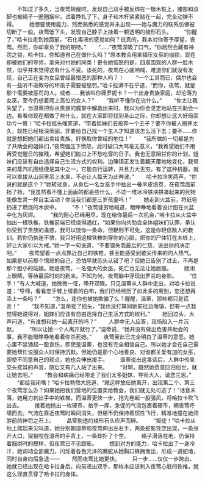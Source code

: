 　　不知过了多久，当夜莺转醒时，发现自己双手被反绑在一根木桩上，腰部和双脚也被绳子一圈圈捆牢。试着挣扎了下，身子和木杆紧紧贴在一起，完全动弹不得。
　　她想要使用能力，然而熟悉的感觉并未出现——她与魔力的联系仿佛被切断了一般。夜莺低下头，发现自己脖子上挂着一颗透明的棱形石头。
　　“你醒了，”哈卡拉走到她面前，“石化毒液的感觉如何？说真的，我本对你寄予厚望，夜莺。然而，你却辜负了我的期待。”
　　“……”夜莺深吸了口气，“你居然会藏有神罚之锁，哈卡拉，你知道自己在做什么吗？”原本教会用来镇压女巫的枷锁，现在却被她们的导师，拿来对付她的同类！更令她恼怒的是，四周围观的人群一脸木然，似乎并未觉得这有什么不妥。该死的，夜莺在心底呐喊，难道你们就没有发现，自己正在变为女巫曾经最憎恶的那种人吗？！
　　“一个工具而已，偶尔也会有一些听不进教导的坏孩子需要被惩罚。”哈卡拉满不在乎道，“而你，夜莺，就是那个需要被惩罚的人。或者……我该叫你薇罗妮卡？一个出身贵族家庭，却沦落为女巫，至今仍想着爬上高位的女人？”
　　“我听不懂你在说什么。”
　　“你太让我失望了，当温蒂把你从贵族的魔掌中解救出来时，我以为你会坚定地站在共助会一边。看看你现在都做了些什么，就在大家即将找到圣山之际，你却想让这大好局面功亏一篑！”哈卡拉摇头嗤笑道，“带着姐妹们去投奔一个王子？要不你被人圈养太久，奴性已经根深蒂固，非要给自己找一个主人才知道该怎么活下去；要不……你就是想把她们都出卖给贵族，好换取你曾经的地位！”
　　“我所做的一切都是为了共助会的姐妹们，”夜莺强压下愤怒，此时破口大骂毫无意义，“我希望她们不用再受觉醒日的摧残，希望她们能过上不愁吃穿的日子。我也无意阻拦你的计划，姐妹们应该有自由选择自己生活方式的权利。边陲镇正发生着翻天覆地地变化，我带来的蒸汽机图纸便是其中之一，它能自行运转，并且力大无穷。有了这种机器，就可以直接从山涧里吊上水来，不必让人每天为此奔波。”
　　哈卡拉冷笑两声，“你说的就是这个？”她转过身，从身后一名女巫手中抽出一叠羊皮纸卷，在夜莺面前扬了扬，“我虽然看不懂上面画的都是些什么，不过一堆冰冷铁块拼凑起来的死物能像生灵一样自主活动？你当我们都是三岁孩童吗！”
　　她走到火盆前，将纸卷扔进了燃烧的木炭中。
　　“不！”夜莺徒劳地喊道，眼睁睁地看着设计图在火盆中化为灰烬。
　　“我的耐心已经用尽，现在给你最后一次机会，”哈卡拉从火盆中抽出一根铁椎，铁椎前端已经烧得通红，“如果你向共助会全体姐妹们认罪，承认你受到了贵族的蛊惑，我可以饶你一条命，但鞭刑不可免，这是你轻信敌人的教训。若你仍执迷不悟，我只好用这根铁椎刺穿你的心脏，把你的尸体钉在木桩上，好让大家引以为戒。”她一字一句说道，“不要错失我最后的仁慈，说出你的决定吧。”
　　夜莺望着一点点靠近自己的铁椎，甚至能感受到锥尖传来的灼人热气。如果是以前那个懦弱的自己，恐怕早就低头认错了吧？但她已告别了过去，不再是那个胆小的姑娘。她是夜莺，一名强大的女巫，死亡也无法让她屈服。
　　她闭上眼睛，等待最后时刻的到来。不知为何，夜莺脑中浮现出罗兰的身影。
　　“住手！”有人大喊道，她微微一怔，睁开双眼。只见温蒂从人群中走出，对哈卡拉说道：“导师，看看您手臂上缠着的白布，我们已经经历了如此多的离别，您还想再添上一条吗？”
　　“怎么，连你也被她欺骗了么？醒醒，温蒂，那些都只是谎言！”
　　“我不知道，”温蒂摇了摇头，“我也没打算同她前往边陲镇，但有一点我觉得她说得对，姐妹们应该有自由选择自己生活方式的权利。”
　　她回过头，大声问道，“有谁想和她一起离开的吗？”
　　人群中无人应答，现场陷入一片沉默。
　　“所以让她一个人离开就行了，”温蒂说，“她并没有做出危害共助会的事，我不能眼睁睁地看着你杀死她。”
　　夜莺至此已完全明白了温蒂的意思。她心里不禁涌起一股哀伤，即使是温蒂，也没有完全相信自己。所以她才会在自己需要她帮忙说服众人时保持沉默。但她仍是那个心地善良、对谁都关爱有加的女巫，即使不同意自己的观点，她也会伸出援手。
　　温蒂说出这番话后，人群中传来交头接耳的声音，随后又有几人站了出来。
　　“对啊，既然她愿意回归俗世，就让她去吧。”
　　“教会和病痛已经带走了我们太多姐妹，导师大人，请您三思。”
　　“都给我闭嘴！”哈卡拉勃然大怒道，“就这样放任她离开，出现第二个、第三个夜莺怎么办？如果她把我们营地的位置卖给教会，我们就无处可逃了！”话音未落，她用力刺出手中的铁椎，而温蒂更快一步，抢先卷起一股强风，将哈拉卡吹飞出去。
　　接着她抛出一枚硬币，抬手一挥，急促的气流包裹着硬币，朝夜莺呼啸而去。气流在靠近夜莺时瞬间消失，但硬币仍保持着惯性飞行，精准地撞在她颈脖前的神罚之石上。
　　晶莹剔透的棱形石头应声而碎。
　　“叛徒！”哈卡拉从地上爬起来尖叫道，她分别朝温蒂和夜莺伸出左右手，两条蛇影凭空出现，一条张开大口，狠狠咬在温蒂的手背上，一条却扑了个空。
　　绳子滑落在地，仍保持着捆绑时的模样，但夜莺已不见踪影。
　　想到对方的能力，哈卡拉出了一身冷汗，她调动全部魔力，闪烁着各色光泽的魔蛇从她胸口蜂拥而出，形成一道蛇墙，同时自身向后急退——
　　然而夜莺比她更快。
　　只一步……仅仅一步跨出，她就已经出现在哈卡拉身后。向前递出双手，那枚本应该刺入夜莺心脏的铁椎，就这么径直贯穿了哈卡拉的身体。